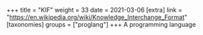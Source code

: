 +++
title = "KIF"
weight = 33
date = 2021-03-06
[extra]
link = "https://en.wikipedia.org/wiki/Knowledge_Interchange_Format"
[taxonomies]
groups = ["proglang"]
+++
A programming language

